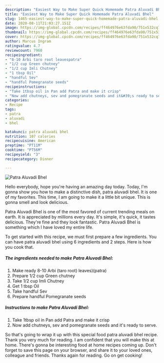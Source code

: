 ```yaml
---
description: "Easiest Way to Make Super Quick Homemade Patra Aluvadi Bhel"
title: "Easiest Way to Make Super Quick Homemade Patra Aluvadi Bhel"
slug: 1465-easiest-way-to-make-super-quick-homemade-patra-aluvadi-bhel
date: 2020-08-11T21:03:27.151Z
image: https://img-global.cpcdn.com/recipes/ff464976e63fda90/751x532cq70/patra-aluvadi-bhel-recipe-main-photo.jpg
thumbnail: https://img-global.cpcdn.com/recipes/ff464976e63fda90/751x532cq70/patra-aluvadi-bhel-recipe-main-photo.jpg
cover: https://img-global.cpcdn.com/recipes/ff464976e63fda90/751x532cq70/patra-aluvadi-bhel-recipe-main-photo.jpg
author: Marcus Ingram
ratingvalue: 4.7
reviewcount: 7960
recipeingredient:
- "8-10 Arbi taro root leavespatra"
- "1/2 cup Green chutney"
- "1/2 cup Imli Chutney"
- "1 tbsp Oil"
- "handful Sev"
- "handful Pomegranate seeds"
recipeinstructions:
- "Take 1tbsp oil in Pan add Patra and make it crisp"
- "Now add chutneys, sev and pomegranate seeds and it&#39;s ready to serve."
categories:
- Recipe
tags:
- patra
- aluvadi
- bhel

katakunci: patra aluvadi bhel 
nutrition: 107 calories
recipecuisine: American
preptime: "PT11M"
cooktime: "PT56M"
recipeyield: "3"
recipecategory: Dinner

---
```



![Patra Aluvadi Bhel](https://img-global.cpcdn.com/recipes/ff464976e63fda90/751x532cq70/patra-aluvadi-bhel-recipe-main-photo.jpg)

Hello everybody, hope you're having an amazing day today. Today, I'm gonna show you how to make a distinctive dish, patra aluvadi bhel. It is one of my favorites. This time, I am going to make it a little bit unique. This is gonna smell and look delicious.



Patra Aluvadi Bhel is one of the most favored of current trending meals on earth. It is appreciated by millions every day. It's simple, it's quick, it tastes delicious. They're fine and they look fantastic. Patra Aluvadi Bhel is something which I have loved my entire life.


To get started with this recipe, we must first prepare a few ingredients. You can have patra aluvadi bhel using 6 ingredients and 2 steps. Here is how you cook that.

<!--inarticleads1-->

##### The ingredients needed to make Patra Aluvadi Bhel:

1. Make ready 8-10 Arbi (taro root) leaves)(patra)
1. Prepare 1/2 cup Green chutney
1. Take 1/2 cup Imli Chutney
1. Get 1 tbsp Oil
1. Take handful Sev
1. Prepare handful Pomegranate seeds




<!--inarticleads2-->

##### Instructions to make Patra Aluvadi Bhel:

1. Take 1tbsp oil in Pan add Patra and make it crisp
1. Now add chutneys, sev and pomegranate seeds and it&#39;s ready to serve.




So that's going to wrap it up with this special food patra aluvadi bhel recipe. Thank you very much for reading. I am confident that you will make this at home. There's gonna be interesting food at home recipes coming up. Don't forget to save this page on your browser, and share it to your loved ones, colleague and friends. Thanks again for reading. Go on get cooking!
